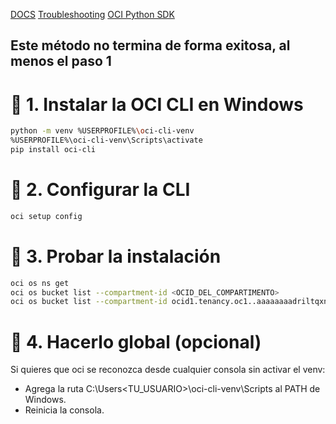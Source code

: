[DOCS](https://docs.oracle.com/en-us/iaas/Content/API/SDKDocs/cliinstall.htm#InstallingCLI__windows)
[Troubleshooting](https://chatgpt.com/share/68da83c2-d428-8008-9dc7-2988b9bc2075)
[OCI Python SDK](https://github.com/oracle/oci-python-sdk/releases)

## Este método no termina de forma exitosa, al menos el paso 1
# 🔹 1. Instalar la OCI CLI en Windows
```bash
python -m venv %USERPROFILE%\oci-cli-venv
%USERPROFILE%\oci-cli-venv\Scripts\activate
pip install oci-cli
```
# 🔹 2. Configurar la CLI
```bash
oci setup config
```
# 🔹 3. Probar la instalación
```bash
oci os ns get
oci os bucket list --compartment-id <OCID_DEL_COMPARTIMENTO>
oci os bucket list --compartment-id ocid1.tenancy.oc1..aaaaaaaadriltqxnkhtld6sg5vcfzomkv6qox74g4vsr7aptr6m6cbwmyyda
```
# 🔹 4. Hacerlo global (opcional)
Si quieres que oci se reconozca desde cualquier consola sin activar el venv:
- Agrega la ruta C:\Users\<TU_USUARIO>\oci-cli-venv\Scripts al PATH de Windows.
- Reinicia la consola.